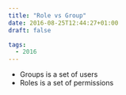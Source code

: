```yaml
---
title: "Role vs Group"
date: 2016-08-25T12:44:27+01:00
draft: false

tags: 
  - 2016
---
```


*   Groups is a set of users
*   Roles is a set of permissions
